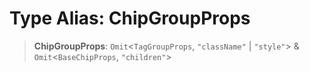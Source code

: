 # Type Alias: ChipGroupProps

> **ChipGroupProps**: `Omit`\<`TagGroupProps`, `"className"` \| `"style"`\> & `Omit`\<`BaseChipProps`, `"children"`\>
